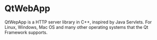 # QtWebApp
QtWepApp is a HTTP server library in C++, inspired by Java Servlets. For Linux, Windows, Mac OS and many other operating systems that the Qt Framework supports.
